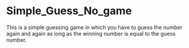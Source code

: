 # Simple_Guess_No_game
This is a simple guessing game in which you have to guess the number again and again as long as the winning number is equal to the guess number.
